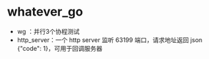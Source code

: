 # whatever_go

- wg ：并行3个协程测试
- http_server：一个 http server 监听 63199 端口，请求地址返回 json {"code": 1}，可用于回调服务器